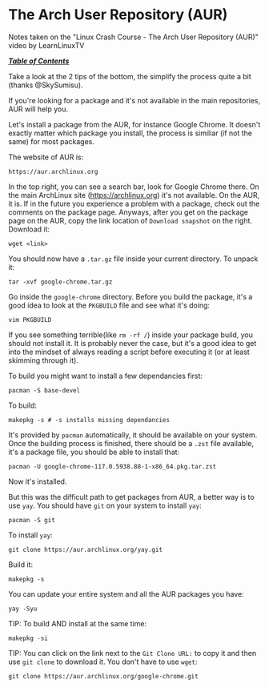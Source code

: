 # The Arch User Repository (AUR)

Notes taken on the "Linux Crash Course - The Arch User Repository (AUR)" video
by LearnLinuxTV

[***Table of Contents***](/README.md)

Take a look at the 2 tips of the bottom, the simplify the process quite a bit
(thanks @SkySumisu).

If you're looking for a package and it's not available in the main
repositories, AUR will help you.

Let's install a package from the AUR, for instance Google Chrome. It doesn't
exactly matter which package you install, the process is similiar (if not the
same) for most packages.

The website of AUR is:

    https://aur.archlinux.org

In the top right, you can see a search bar, look for Google Chrome there. On
the main ArchLinux site (https://archlinux.org) it's not available. On the AUR,
it is. If in the future you experience a problem with a package, check out the 
comments on the package page. Anyways, after you get on the package page on the
AUR, copy the link location of `Download snapshot` on the right. Download it:

    wget <link>

You should now have a `.tar.gz` file inside your current directory. To unpack
it:

    tar -xvf google-chrome.tar.gz

Go inside the `google-chrome` directory. Before you build the package, it's a
good idea to look at the `PKGBUILD` file and see what it's doing:

    vim PKGBUILD

If you see something terrible(like `rm -rf /`) inside your package build, you
should not install it. It is probably never the case, but it's a good idea to
get into the mindset of always reading a script before executing it (or at
least skimming through it).

To build you might want to install a few dependancies first:

    pacman -S base-devel

To build:

    makepkg -s # -s installs missing dependancies

It's provided by `pacman` automatically, it should be available on your system.
Once the building process is finished, there should be a `.zst` file available,
it's a package file, you should be able to install that:

    pacman -U google-chrome-117.0.5938.88-1-x86_64.pkg.tar.zst

Now it's installed. 

But this was the difficult path to get packages from AUR, a better way is to
use `yay`. You should have `git` on your system to install `yay`:

    pacman -S git

To install `yay`:

    git clone https://aur.archlinux.org/yay.git

Build it:

    makepkg -s

You can update your entire system and all the AUR packages you have:

    yay -Syu

TIP: To build AND install at the same time:

    makepkg -si

TIP: You can click on the link next to the `Git Clone URL:` to copy it and then use
`git clone` to download it. You don't have to use `wget`:

    git clone https://aur.archlinux.org/google-chrome.git
